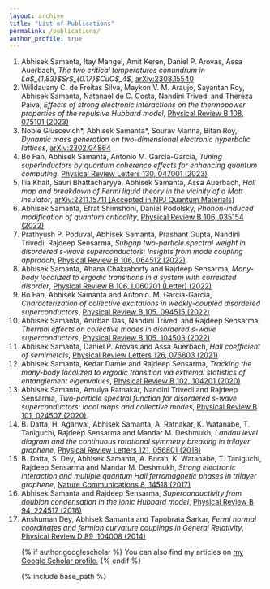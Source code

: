 ```yaml
---
layout: archive
title: "List of Publications"
permalink: /publications/
author_profile: true
---
```



<ol> <li> Abhisek Samanta, Itay Mangel, Amit Keren, Daniel P. Arovas, Assa Auerbach, <em>The two critical temperatures conundrum in La$_{1.83}$Sr$_{0.17}$CuO$_4$</em>, <a href="https://arxiv.org/abs/2308.15540"> arXiv:2308.15540</a> </li>
<li> Willdauany C. de Freitas Silva, Maykon V. M. Araujo, Sayantan Roy, Abhisek Samanta, Natanael de C. Costa, Nandini Trivedi and Thereza Paiva, <em>Effects of strong electronic interactions on the thermopower properties of the repulsive Hubbard model</em>, <a href="https://journals.aps.org/prb/abstract/10.1103/PhysRevB.108.075101"> Physical Review B 108, 075101 (2023)</a></li>
<li> Noble Gluscevich*, Abhisek Samanta*, Sourav Manna, Bitan Roy, <em>Dynamic mass generation on two-dimensional electronic hyperbolic lattices</em>, <a
href= "https://arxiv.org/abs/2302.04864"> arXiv:2302.04864 </a></li>

<li> Bo Fan, Abhisek Samanta, Antonio M. Garcia-Garcia, <em>Tuning superinductors by quantum coherence effects for enhancing quantum computing</em>, <a
href= "https://arxiv.org/abs/2302.04864"> Physical Review Letters 130, 047001 (2023) </a></li>

<li> Ilia Khait, Sauri Bhattacharyya, Abhisek Samanta, Assa Auerbach, <em>Hall map and breakdown of Fermi liquid theory in the vicinity of a Mott insulator</em>, <a
href= "https://arxiv.org/abs/2302.04864"> arXiv:2211.15711 [Accepted in NPJ Quantum Materials] </a></li>

<li> Abhisek Samanta, Efrat Shimshoni, Daniel Podolsky, <em>Phonon-induced modification of quantum criticality</em>, <a
href= "https://arxiv.org/abs/2302.04864"> Physical Review B 106, 035154 (2022) </a></li>

<li> Prathyush P. Poduval, Abhisek Samanta, Prashant Gupta, Nandini Trivedi, Rajdeep Sensarma, <em>Subgap two-particle spectral weight in disordered s-wave superconductors: Insights from mode coupling approach</em>, <a
href= "https://arxiv.org/abs/2302.04864"> Physical Review B 106, 064512 (2022) </a></li>

<li> Abhisek Samanta, Ahana Chakraborty and Rajdeep Sensarma, <em>Many-body localized to ergodic transitions in a system with correlated disorder</em>, <a
href= "https://arxiv.org/abs/2302.04864"> Physical Review B 106, L060201 (Letter) (2022) </a></li>

<li> Bo Fan, Abhisek Samanta and Antonio. M. Garcia-Garcia, <em>Characterization of collective excitations in weakly-coupled disordered superconductors</em>, <a
href= "https://arxiv.org/abs/2302.04864"> Physical Review B 105, 094515 (2022) </a></li>

<li> Abhisek Samanta, Anirban Das, Nandini Trivedi and Rajdeep Sensarma, <em>Thermal effects on collective modes in disordered s-wave superconductors</em>, <a
href= "https://arxiv.org/abs/2302.04864"> Physical Review B 105, 104503 (2022) </a></li>

<li> Abhisek Samanta, Daniel P. Arovas and Assa Auerbach, <em>Hall coefficient of semimetals</em>, <a
href= "https://arxiv.org/abs/2302.04864"> Physical Review Letters 126, 076603 (2021) </a></li>

<li> Abhisek Samanta, Kedar Damle and Rajdeep Sensarma, <em>Tracking the many-body localized to ergodic transition via extremal statistics of entanglement
eigenvalues</em>, <a
href= "https://arxiv.org/abs/2302.04864"> Physical Review B 102, 104201 (2020) </a></li>

<li> Abhisek Samanta, Amulya Ratnakar, Nandini Trivedi and Rajdeep Sensarma, <em>Two-particle spectral function for disordered s-wave superconductors: local maps and collective modes</em>, <a
href= "https://arxiv.org/abs/2302.04864"> Physical Review B 101, 024507 (2020) </a></li>

<li> B. Datta, H. Agarwal, Abhisek Samanta, A. Ratnakar, K. Watanabe, T. Taniguchi, Rajdeep Sensarma and Mandar M. Deshmukh, <em>Landau level diagram and the continuous rotational symmetry breaking in trilayer graphene</em>, <a
href= "https://arxiv.org/abs/2302.04864"> Physical Review Letters 121, 056801 (2018) </a></li>

<li> B. Datta, S. Dey, Abhisek Samanta, A. Borah, K. Watanabe, T. Taniguchi, Rajdeep Sensarma and Mandar M. Deshmukh, <em>Strong electronic interaction and multiple quantum Hall ferromagnetic phases in trilayer graphene</em>, <a
href= "https://arxiv.org/abs/2302.04864"> Nature Communications 8, 14518 (2017) </a></li>

<li> Abhisek Samanta and Rajdeep Sensarma, <em>Superconductivity from doublon condensation in the ionic Hubbard model</em>, <a
href= "https://arxiv.org/abs/2302.04864"> Physical Review B 94, 224517 (2016) </a></li>

<li> Anshuman Dey, Abhisek Samanta and Tapobrata Sarkar, <em>Fermi normal coordinates and fermion curvature couplings in General Relativity</em>, <a
href= "https://arxiv.org/abs/2302.04864"> Physical Review D 89, 104008 (2014) </a></li>

{% if author.googlescholar %}
  You can also find my articles on <u><a href="{{author.googlescholar}}">my Google Scholar profile</a>.</u>
{% endif %}

{% include base_path %}
